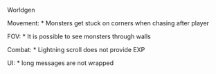 Worldgen

Movement:
    * Monsters get stuck on corners when chasing after player

FOV:
    * It is possible to see monsters through walls

Combat:
    * Lightning scroll does not provide EXP

UI:
    * long messages are not wrapped
